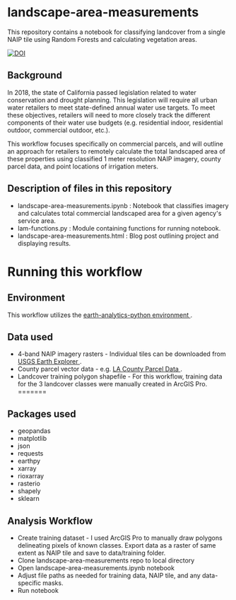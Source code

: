 # landscape-area-measurements
This repository contains a notebook for classifying landcover from a single NAIP tile using Random Forests and calculating vegetation areas.

[![DOI](https://zenodo.org/badge/368932347.svg)](https://zenodo.org/badge/latestdoi/368932347)


## Background
In 2018, the state of California passed legislation related to water conservation and drought planning. This legislation will require all urban water retailers to meet state-defined annual water use targets. To meet these objectives, retailers will need to more closely track the different components of their water use budgets (e.g. residential indoor, residential outdoor, commercial outdoor, etc.).

This workflow focuses specifically on commercial parcels, and will outline an approach for retailers to remotely calculate the total landscaped area of these properties using classified 1 meter resolution NAIP imagery, county parcel data, and point locations of irrigation meters.

## Description of files in this repository
* landscape-area-measurements.ipynb : Notebook that classifies imagery and calculates total commercial landscaped area for a given agency's service area.
* lam-functions.py : Module containing functions for running notebook.
* landscape-area-measurements.html : Blog post outlining project and displaying results.

# Running this workflow

## Environment
This workflow utilizes the <a href="https://github.com/earthlab/earth-analytics-python-env" target="_blank"> earth-analytics-python environment </a>.

## Data used
* 4-band NAIP imagery rasters - Individual tiles can be downloaded from <a href="https://earthexplorer.usgs.gov/" target="_blank"> USGS Earth Explorer </a>.
* County parcel vector data - e.g. <a href="https://geohub.lacity.org/datasets/lahub::la-county-parcels/about" target="_blank"> LA County Parcel Data </a>.
* Landcover training polygon shapefile - For this workflow, training data for the 3 landcover classes were manually created in ArcGIS Pro.
=======
## Packages used
* geopandas
* matplotlib
* json
* requests
* earthpy
* xarray
* rioxarray
* rasterio
* shapely
* sklearn

## Analysis Workflow
* Create training dataset - I used ArcGIS Pro to manually draw polygons delineating pixels of known classes. Export data as a raster of same extent as NAIP tile and save to data/training folder.
* Clone landscape-area-measurements repo to local directory
* Open landscape-area-measurements.ipynb notebook
* Adjust file paths as needed for training data, NAIP tile, and any data-specific masks. 
* Run notebook

